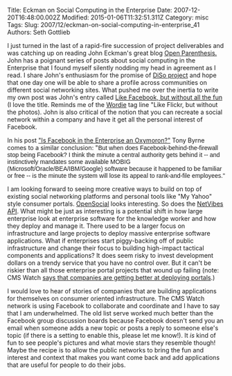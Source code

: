 Title: Eckman on Social Computing in the Enterprise
Date: 2007-12-20T16:48:00.002Z
Modified: 2015-01-06T11:32:51.311Z
Category: misc
Tags: 
Slug: 2007/12/eckman-on-social-computing-in-enterprise_41
Authors: Seth Gottlieb

I just turned in the last of a rapid-fire succession of project deliverables and was catching up on reading John Eckman's great blog [Open Parenthesis.](http://www.openparenthesis.org) John has a poignant series of posts about social computing in the Enterprise that I found myself silently nodding my head in agreement as I read. I share John's enthusiasm for the promise of [DiSo project](http://www.diso-project.org/) and hope that one day one will be able to share a profile across communities on different social networking sites. What pushed me over the inertia to write my own post was John's entry called [Like Facebook, but without all the fun](http://www.openparenthesis.org/2007/12/20/workbook) (I love the title. Reminds me of the [Wordie](http://wordie.org/) tag line "Like Flickr, but without the photos). John is also critical of the notion that you can recreate a social network within a company and have it get all the personal interest of Facebook.

  

In his post ["Is Facebook in the Enterprise an Oxymoron?"](http://www.cmswatch.com/Feature/171-Facebook) Tony Byrne comes to a similar conclusion: "<span style="font-family: arial;">But when does Facebook-behind-the-firewall stop being Facebook? I think the minute a central authority gets behind it -- and instinctively mandates some available MOBIG (Microsoft/Oracle/BEA/IBM/Google) software because it happened to be familiar or free -- is the minute the system will lose its appeal to rank-and-file employees.<span style="font-family: Helvetica;">"</span></span>

  

I am looking forward to seeing more creative ways to build on top of existing social networking platforms and personal tools like "My Yahoo" style consumer portals. [OpenSocial](http://code.google.com/apis/opensocial/) looks interesting. So does the [NetVibes API](http://dev.netvibes.com/). What might be just as interesting is a potential shift in how large enterprise look at enterprise software for the knowledge worker and how they deploy and manage it. There used to be a larger focus on infrastructure and large projects to deploy massive enterprise software applications. What if enterprises start piggy-backing off of public infrastructure and change their focus to building high-impact tactical components and applications? It does seem risky to invest development dollars on a trendy service that you have no control over. But it can't be riskier than all those enterprise portal projects that wound up failing (note: CMS Watch [says that companies are getting better at deploying portals](http://www.cmswatch.com/About/Press/200712Portals/).)

  

I would love to hear of stories of companies that are building applications for themselves on consumer oriented infrastructure. The CMS Watch network is using Facebook to collaborate and coordinate and I have to say that I am underwhelmed. The old list serve worked much better than the Facebook group discussion boards because Facebook doesn't send you an email when someone adds a new topic or posts a reply to someone else's topic (if there is a setting to enable this, please let me know!). It <span style="font-style: italic;">is</span> kind of fun to see people's pictures and what movie stars they resemble though! Maybe the recipe is to allow the public networks to bring the fun and interest and context that makes you want come back and add applications that are useful for people to do their jobs.

  
  
